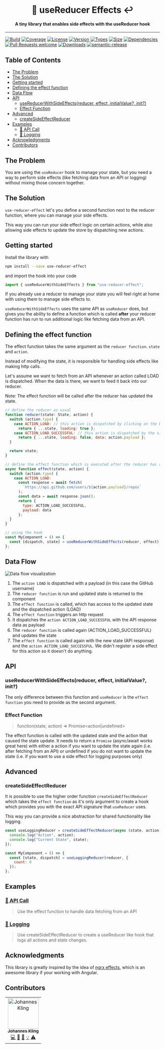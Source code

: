 <h1 align="center">
🧪 useReducer Effects ↩️
</h1>

<h4 align="center">
A tiny library that enables side effects with the useReducer hook
</h4>

<hr>

[![Build](https://img.shields.io/travis/Jibbedi/use-reducer-effect.svg?style=flat)](https://travis-ci.org/Jibbedi/use-reducer-effect)
[![Coverage](https://img.shields.io/codecov/c/gh/Jibbedi/use-reducer-effect.svg?style=flat)](https://codecov.io/gh/Jibbedi/use-reducer-effect)
[![License](https://img.shields.io/npm/l/use-reducer-effect.svg?style=flat)](https://github.com/Jibbedi/use-reducer-effect/blob/master/LICENSE)
[![Version](https://img.shields.io/npm/v/use-reducer-effect.svg?style=flat)](https://www.npmjs.com/package/use-reducer-effect)
[![Types](https://img.shields.io/npm/types/use-reducer-effect.svg?style=flat)](https://www.npmjs.com/package/use-reducer-effect)
[![Size](https://img.shields.io/bundlephobia/min/use-reducer-effect.svg?style=flat)](https://www.npmjs.com/package/use-reducer-effect)
[![Dependencies](https://img.shields.io/badge/Dependencies-None-brightgreen.svg?style=flat)](https://www.npmjs.com/package/use-reducer-effect)
[![Pull Requests welcome](https://img.shields.io/badge/PRs-welcome-brightgreen.svg?style=flat)](http://makeapullrequest.com/)
[![Downloads](https://img.shields.io/npm/dm/use-reducer-effect.svg?style=flat)](https://www.npmjs.com/package/use-reducer-effect)
[![semantic-release](https://img.shields.io/badge/%20%20%F0%9F%93%A6%F0%9F%9A%80-semantic--release-e10079.svg)](https://github.com/semantic-release/semantic-release)

## Table of Contents <!-- omit in toc -->

- [The Problem](#the-problem)
- [The Solution](#the-solution)
- [Getting started](#getting-started)
- [Defining the effect function](#defining-the-effect-function)
- [Data Flow](#data-flow)
- [API](#api)
  - [useReducerWithSideEffects(reducer, effect, initialValue?, init?)](#usereducerwithsideeffectsreducer-effect-initialvalue-init)
  - [Effect Function](#effect-function)
- [Advanced](#advanced)
  - [createSideEffectReducer](#createsideeffectreducer)
- [Examples](#examples)
  - [🔗 API Call](#%f0%9f%94%97-api-call)
  - [🔗 Logging](#%f0%9f%94%97-logging)
- [Acknowledgments](#acknowledgments)
- [Contributors](#contributors)

## The Problem

You are using the `useReducer` hook to manage your state, but you need a way to perform side effects (like fetching data from an API or logging) without mixing those concern together.

## The Solution

`use-reducer-effect` let's you define a second function next to the reducer function, where you can manage your side effects.

This way you can run your side effect logic on certain actions, while also allowing side effects to update the store by dispatching new actions.

## Getting started

Install the library with

```bash
npm install --save use-reducer-effect
```

and import the hook into your code

```jsx
import { useReducerWithSideEffects } from "use-reducer-effect";
```

If you already use a reducer to manage your state you will feel right at home with using them to manage side effects to.

`useReducerWithSideEffects` uses the same API as `useReducer` does, but gives you the ability to define a function which is called **after** your reducer function has run to
run additional logic like fetching data from an API.

## Defining the effect function

The effect function takes the same argument as the `reducer function`.
`state` and `action`.

Instead of modifying the state, it is responsible for handling side effects like making http calls.

Let's assume we want to fetch from an API whenever an action called LOAD is dispatched.
When the data is there, we want to feed it back into our reducer.

Note: The effect function will be called after the reducer has updated the state.

```jsx
// define the reducer as usual
function reducer(state: State, action) {
  switch (action.type) {
    case ACTION_LOAD: // this action is dispatched by clicking on the button
      return { ...state, loading: true };
    case ACTION_LOAD_SUCCESSFUL: // this action is dispatched by the side effect. We'll learn how to do this in a minute.
      return { ...state, loading: false, data: action.payload };
  }

  return state;
}

// define the effect function which is executed after the reducer has run
async function effect(state, action) {
  switch (action.type) {
    case ACTION_LOAD:
      const response = await fetch(
        `https://api.github.com/users/${action.payload}/repos`
      );
      const data = await response.json();
      return {
        type: ACTION_LOAD_SUCCESSFUL,
        payload: data
      };
  }
}

// using the hook
const MyComponent = () => {
  const [dispatch, state] = useReducerWithSideEffects(reducer, effect);
};
```

## Data Flow

![Data flow visualization](https://res.cloudinary.com/dgeve7dao/image/upload/v1580665922/Use_Reducer_Side_Effect_Demo.png)

1. The `action LOAD` is dispatched with a payload (in this case the GitHub username)
2. The `reducer function` is run and updated state is returned to the component
3. The `effect function` is called, which has access to the updated state and the dispatched action (LOAD)
4. The `effect function` triggers an http request
5. It dispatches the `action ACTION_LOAD_SUCCESSFUL` with the API response data as payload
6. The `reducer function` is called again (ACTION_LOAD_SUCCESSFUL) and updates the state
7. The `effect function` is called again with the new state (API response) and the `action ACTION_LOAD_SUCCESSFUL`. We didn't register a side effect for this action so it doesn't do anything.

## API

### useReducerWithSideEffects(reducer, effect, initialValue?, init?)

The only difference between this function and `useReducer` is the `effect function` you need to provide as the second argument.

### Effect Function

> function(state, action) => Promise<action|undefined>

The effect function is called with the updated state and the action that caused the state update.
It needs to return a `Promise` (async/await works great here) with either a action if you want to update the state again (i.e. after fetching from an API) or undefined
if you do not want to update the state (i.e. if you want to use a side effect for logging purposes only)

## Advanced

### createSideEffectReducer

It is possible to use the higher order function `createSideEffectReducer` which takes the `effect function` as it's only argument to create a hook which provides you with the exact API signature that `useReducer` uses.

This way you can provide a nice abstraction for shared functionality like logging.

```jsx
const useLoggingReducer = createSideEffectReducer(async (state, action) => {
  console.log("Action", action);
  console.log("Current State", state);
});

const MyComponent = () => {
  const [state, dispatch] = useLoggingReducer(reducer, {
    count: 0
  });
};
```

## Examples

### [🔗 API Call](https://codesandbox.io/s/happy-noether-oecng)

> Use the effect function to handle data fetching from an API

### [🔗 Logging](https://codesandbox.io/s/holy-surf-2mft6)

> Use createSideEffectReducer to create a useReducer like hook that logs all actions and state changes.

## Acknowledgments

This library is greatly inspired by the idea of [ngrx effects](https://ngrx.io/guide/effects), which is an awesome library if your working with Angular.

## Contributors

<!-- ALL-CONTRIBUTORS-LIST:START - Do not remove or modify this section -->
<!-- prettier-ignore-start -->
<!-- markdownlint-disable -->
<table>
  <tr>
    <td align="center"><a href="https://turnpro.in"><img src="https://avatars3.githubusercontent.com/u/19505532?v=4" width="100px;" alt="Johannes Kling"/><br /><sub><b>Johannes Kling</b></sub></a><br /><a href="https://github.com/Jibbedi/use-reducer-effect/commits?author=Jibbedi" title="Code">💻</a> <a href="https://github.com/Jibbedi/use-reducer-effect/commits?author=Jibbedi" title="Documentation">📖</a> <a href="#ideas-Jibbedi" title="Ideas, Planning, & Feedback">🤔</a> <a href="#example-Jibbedi" title="Examples">💡</a> <a href="https://github.com/Jibbedi/use-reducer-effect/commits?author=Jibbedi" title="Tests">⚠️</a></td>
  </tr>
</table>

<!-- markdownlint-enable -->
<!-- prettier-ignore-end -->

<!-- ALL-CONTRIBUTORS-LIST:END -->

